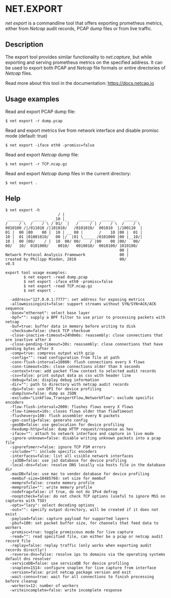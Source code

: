# NET.EXPORT

*net export* is a commandline tool that offers exporting prometheus metrics,
either from *Netcap* audit records, PCAP dump files or from live traffic.

## Description

The export tool provides similar functionality to *net.capture*,
but while exporting and serving prometheus metrics on the specified address.
It can be used to export both PCAP and *Netcap* file formats or entire directories of *Netcap* files.

Read more about this tool in the documentation: https://docs.netcap.io

## Usage examples

Read and export PCAP dump file:

    $ net export -r dump.pcap

Read and export metrics live from network interface and disable promisc mode (default: true)

    $ net export -iface eth0 -promisc=false

Read and export *Netcap* dump file:

    $ net export -r TCP.ncap.gz

Read and export *Netcap* dump files in the current directory:

    $ net export .

## Help

    $ net export -h
                           / |
     _______    ______   _10 |_     _______   ______    ______
    /     / \  /    / \ / 01/  |   /     / | /    / \  /    / \
    0010100 /|/011010 /|101010/   /0101010/  001010  |/100110  |
    01 |  00 |00    00 |  10 | __ 00 |       /    10 |00 |  01 |
    10 |  01 |01001010/   00 |/  |01 \_____ /0101000 |00 |__10/|
    10 |  00 |00/    / |  10  00/ 00/    / |00    00 |00/   00/
    00/   10/  0101000/    0010/   0010010/  0010100/ 1010100/
                                                      00 |
    Network Protocol Analysis Framework               00 |
    created by Philipp Mieden, 2018                   00/
    v0.5
    
    export tool usage examples:
            $ net export -read dump.pcap
            $ net export -iface eth0 -promisc=false
            $ net export -read TCP.ncap.gz
            $ net export .
    
      -address="127.0.0.1:7777": set address for exposing metrics
      -allowmissinginit=false: support streams without SYN/SYN+ACK/ACK sequence
      -base="ethernet": select base layer
      -bpf="": supply a BPF filter to use prior to processing packets with netcap
      -buf=true: buffer data in memory before writing to disk
      -checksum=false: check TCP checksum
      -close-inactive-timeout=24h0m0s: reassembly: close connections that are inactive after X
      -close-pending-timeout=30s: reassembly: close connections that have pending bytes after X
      -comp=true: compress output with gzip
      -config="": read configuration from file at path
      -conn-flush-interval=10000: flush connections every X flows
      -conn-timeout=10s: close connections older than X seconds
      -context=true: add packet flow context to selected audit records
      -csv=false: print output data as csv with header line
      -debug=false: display debug information
      -dir="": path to directory with netcap audit records
      -dpi=false: use DPI for device profiling
      -dumpJson=false: dump as JSON
      -exclude="LinkFlow,TransportFlow,NetworkFlow": exclude specific encoders
      -flow-flush-interval=2000: flushes flows every X flows
      -flow-timeout=10s: closes flows older than flowTimeout
      -flushevery=100: flush assembler every N packets
      -gen-config=false: generate config
      -geoDB=false: use geolocation for device profiling
      -hexdump-http=false: dump HTTP request/response as hex
      -iface="": attach to network interface and capture in live mode
      -ignore-unknown=false: disable writing unknown packets into a pcap file
      -ignorefsmerr=false: ignore TCP FSM errors
      -include="": include specific encoders
      -interfaces=false: list all visible network interfaces
      -ja3DB=false: use ja3 database for device profiling
      -local-dns=false: resolve DNS locally via hosts file in the database dir
      -macDB=false: use mac to vendor database for device profiling
      -membuf-size=10485760: set size for membuf
      -memprof=false: create memory profile
      -memprofile="": write memory profile
      -nodefrag=false: if true, do not do IPv4 defrag
      -nooptcheck=false: do not check TCP options (useful to ignore MSS on captures with TSO)
      -opts="lazy": select decoding options
      -out="": specify output directory, will be created if it does not exist
      -payload=false: capture payload for supported layers
      -pbuf=100: set packet buffer size, for channels that feed data to workers
      -promisc=true: toggle promiscous mode for live capture
      -read="": read specified file, can either be a pcap or netcap audit record file
      -replay=false: replay traffic (only works when exporting audit records directly!)
      -reverse-dns=false: resolve ips to domains via the operating systems default dns resolver
      -serviceDB=false: use serviceDB for device profiling
      -snaplen=1514: configure snaplen for live capture from interface
      -version=false: print netcap package version and exit
      -wait-conns=true: wait for all connections to finish processing before cleanup
      -workers=12: number of workers
      -writeincomplete=false: write incomplete response
